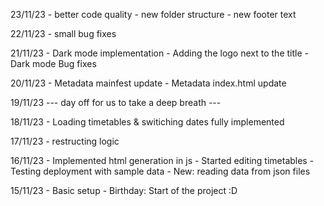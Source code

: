 23/11/23
    - better code quality
    - new folder structure
    - new footer text

22/11/23
    - small bug fixes

21/11/23
    - Dark mode implementation
    - Adding the logo next to the title
    - Dark mode Bug fixes

20/11/23
    - Metadata mainfest update
    - Metadata index.html update

19/11/23
    --- day off for us to take a deep breath ---

18/11/23
    - Loading timetables & switiching dates fully implemented

17/11/23
    - restructing logic

16/11/23
    - Implemented html generation in js
    - Started editing timetables
    - Testing deployment with sample data
    - New: reading data from json files

15/11/23
    - Basic setup
    - Birthday: Start of the project :D
